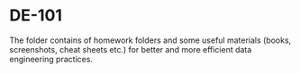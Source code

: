 # DE-101

The folder contains of homework folders and some useful materials (books, screenshots, cheat sheets etc.) for better and more efficient data engineering practices.
